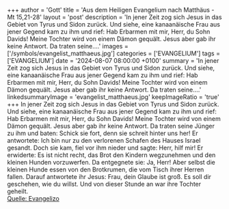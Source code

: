 +++
author = 'Gott'
title = 'Aus dem Heiligen Evangelium nach Matthäus - Mt 15,21-28'
layout = 'post'
description = 'In jener Zeit zog sich Jesus in das Gebiet von Tyrus und Sidon zurück. Und siehe, eine kanaanäische Frau aus jener Gegend kam zu ihm und rief: Hab Erbarmen mit mir, Herr, du Sohn Davids! Meine Tochter wird von einem Dämon gequält. Jesus aber gab ihr keine Antwort. Da traten seine....'
images = ['/symbols/evangelist_matthaeus.jpg']
categories = ['EVANGELIUM']
tags = ['EVANGELIUM']
date = '2024-08-07 08:00:00 +0100'
summary = 'In jener Zeit zog sich Jesus in das Gebiet von Tyrus und Sidon zurück. Und siehe, eine kanaanäische Frau aus jener Gegend kam zu ihm und rief: Hab Erbarmen mit mir, Herr, du Sohn Davids! Meine Tochter wird von einem Dämon gequält. Jesus aber gab ihr keine Antwort. Da traten seine....'
linkedsummaryImage = 'evangelist_matthaeus.jpg'
keepImageRatio = 'true'
+++
In jener Zeit zog sich Jesus in das Gebiet von Tyrus und Sidon zurück.
Und siehe, eine kanaanäische Frau aus jener Gegend kam zu ihm und rief: Hab Erbarmen mit mir, Herr, du Sohn Davids! Meine Tochter wird von einem Dämon gequält.
Jesus aber gab ihr keine Antwort. Da traten seine Jünger zu ihm und baten: Schick sie fort, denn sie schreit hinter uns her!
Er antwortete: Ich bin nur zu den verlorenen Schafen des Hauses Israel gesandt.<!--more-->
Doch sie kam, fiel vor ihm nieder und sagte: Herr, hilf mir!
Er erwiderte: Es ist nicht recht, das Brot den Kindern wegzunehmen und den kleinen Hunden vorzuwerfen.
Da entgegnete sie: Ja, Herr! Aber selbst die kleinen Hunde essen von den Brotkrumen, die vom Tisch ihrer Herren fallen.
Darauf antwortete ihr Jesus: Frau, dein Glaube ist groß. Es soll dir geschehen, wie du willst. Und von dieser Stunde an war ihre Tochter geheilt.<br> [Quelle: Evangelizo](https://evangeliumtagfuertag.org/DE/gospel)